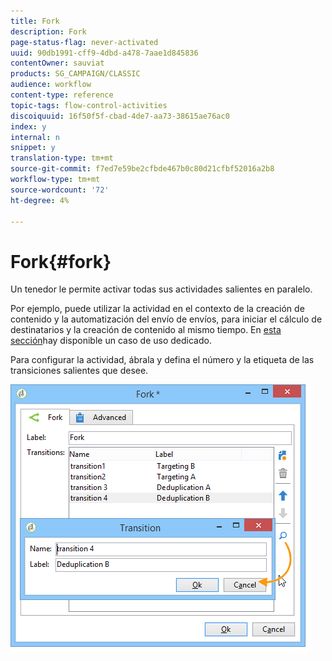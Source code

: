 ```yaml
---
title: Fork
description: Fork
page-status-flag: never-activated
uuid: 90db1991-cff9-4dbd-a478-7aae1d845836
contentOwner: sauviat
products: SG_CAMPAIGN/CLASSIC
audience: workflow
content-type: reference
topic-tags: flow-control-activities
discoiquuid: 16f50f5f-cbad-4de7-aa73-38615ae76ac0
index: y
internal: n
snippet: y
translation-type: tm+mt
source-git-commit: f7ed7e59be2cfbde467b0c80d21cfbf52016a2b8
workflow-type: tm+mt
source-wordcount: '72'
ht-degree: 4%

---
```



# Fork{#fork}

Un tenedor le permite activar todas sus actividades salientes en paralelo.

Por ejemplo, puede utilizar la actividad en el contexto de la creación de contenido y la automatización del envío de envíos, para iniciar el cálculo de destinatarios y la creación de contenido al mismo tiempo. En [esta sección](../../delivery/using/automating-via-workflows.md#creating-the-delivery-and-its-content)hay disponible un caso de uso dedicado.

Para configurar la actividad, ábrala y defina el número y la etiqueta de las transiciones salientes que desee.

![](assets/s_user_segmentation_fork.png)
